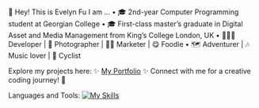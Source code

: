 👋 Hey! This is Evelyn Fu
I am ...
• 🎓 2nd-year Computer Programming student at Georgian College
• 🎓 First-class master’s graduate in Digital Asset and Media Management from King’s College London, UK
• 👩🏻‍💻 Developer | 📸 Photographer | 💃🏻 Marketer | 😋 Foodie 
• 🗺️ Adventurer | 🎶 Music lover | 🚴 Cyclist

Explore my projects here: ✨ [My Portfolio](https://evefu0510.github.io/MyPortfolio/) ✨ 
Connect with me for a creative coding journey! 🚀

Languages and Tools: 
[![My Skills](https://skillicons.dev/icons?i=java,python,cs,cpp,php,mysql,html,css,js,bootstrap,svg,php,vscode,github,dotnet,eclipse,idea,ps)](https://skillicons.dev/icons?)

